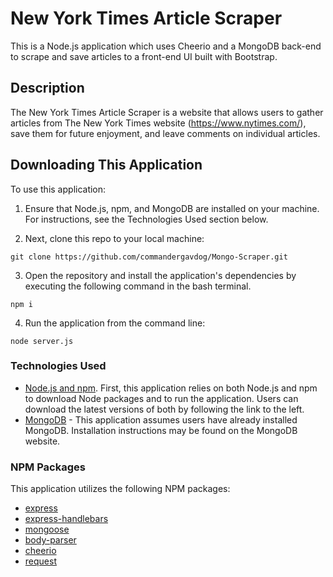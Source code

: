 # New York Times Article Scraper
This is a Node.js application which uses Cheerio and a MongoDB back-end to scrape and save articles to a front-end UI built with Bootstrap.

## Description
The New York Times Article Scraper is a website that allows users to gather articles from The New York Times website (https://www.nytimes.com/), save them for future enjoyment, and leave comments on individual articles.

## Downloading This Application
To use this application:

1. Ensure that Node.js, npm, and MongoDB are installed on your machine. For instructions, see the Technologies Used section below.

2. Next, clone this repo to your local machine:
```
git clone https://github.com/commandergavdog/Mongo-Scraper.git
```
3. Open the repository and install the application's dependencies by executing the following command in the bash terminal.
```
npm i
```
4. Run the application from the command line:
```
node server.js
```

### Technologies Used
- [Node.js and npm](https://nodejs.org/en/download/ "Download Node.js and npm"). First, this application relies on both Node.js and npm to download Node packages and to run the application. Users can download the latest versions of both by following the link to the left.
- [MongoDB](https://www.mongodb.com/ "MongoDB") - This application assumes users have already installed MongoDB. Installation instructions may be found on the MongoDB website.


### NPM Packages
This application utilizes the following NPM packages:
- [express](https://www.npmjs.com/package/express "express")
- [express-handlebars](https://www.npmjs.com/package/express-handlebars "express-handlebars")
- [mongoose](https://www.npmjs.com/package/mongoose "mongoose")
- [body-parser](https://www.npmjs.com/package/body-parser "body-parser")
- [cheerio](https://www.npmjs.com/package/cheerio "cheerio")
- [request](https://www.npmjs.com/package/request "request")

